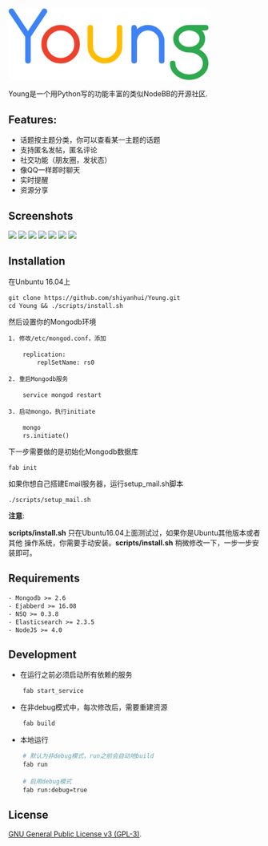 <img src='static/img/logo.png' width='400' title='Young, a full-featured form'>

Young是一个用Python写的功能丰富的类似NodeBB的开源社区.

## Features:

- 话题按主题分类，你可以查看某一主题的话题
- 支持匿名发帖，匿名评论
- 社交功能（朋友圈，发状态）
- 像QQ一样即时聊天
- 实时提醒
- 资源分享

## Screenshots

<img src='http://i.imgur.com/jIRssZ8.png' width='280'>
<img src='http://i.imgur.com/NBajysS.png' width='280'>
<img src='http://i.imgur.com/9DhFrZW.png' width='280'>
<img src='http://i.imgur.com/rGjdYBp.png' width='280'>
<img src='http://i.imgur.com/YXtFTuX.png' width='280'>
<img src='http://i.imgur.com/olSroBN.png' width='280'>
<img src='http://i.imgur.com/FW3PkTO.png' width='280'>

## Installation

在Unbuntu 16.04上

    git clone https://github.com/shiyanhui/Young.git
    cd Young && ./scripts/install.sh

然后设置你的Mongodb环境

    1. 修改/etc/mongod.conf，添加

        replication:
            replSetName: rs0

    2. 重启Mongodb服务

        service mongod restart

    3. 启动mongo，执行initiate

        mongo
        rs.initiate()

下一步需要做的是初始化Mongodb数据库

    fab init

如果你想自己搭建Email服务器，运行setup_mail.sh脚本

    ./scripts/setup_mail.sh

**注意**:

**scripts/install.sh** 只在Ubuntu16.04上面测试过，如果你是Ubuntu其他版本或者其他
操作系统，你需要手动安装。**scripts/install.sh** 稍微修改一下，一步一步安装即可。

## Requirements

    - Mongodb >= 2.6
    - Ejabberd >= 16.08
    - NSQ >= 0.3.8
    - Elasticsearch >= 2.3.5
    - NodeJS >= 4.0

## Development

- 在运行之前必须启动所有依赖的服务

```bash
    fab start_service
```

- 在非debug模式中，每次修改后，需要重建资源

```bash
    fab build
```

- 本地运行

```bash
    # 默认为非debug模式，run之前会自动地build
    fab run

    # 启用debug模式
    fab run:debug=true
```

## License

[GNU General Public License v3 (GPL-3)](http://www.gnu.org/copyleft/gpl.html).
